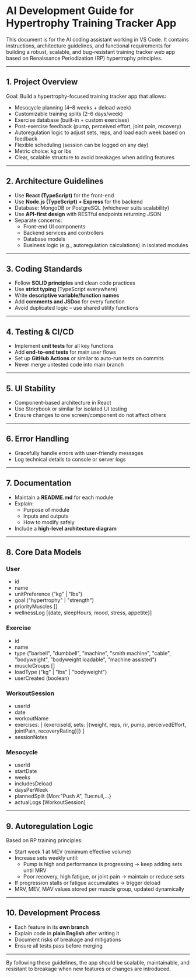 # AI Development Guide for Hypertrophy Training Tracker App

This document is for the AI coding assistant working in VS Code. It contains instructions, architecture guidelines, and functional requirements for building a robust, scalable, and bug-resistant training tracker web app based on Renaissance Periodization (RP) hypertrophy principles.

---

## 1. **Project Overview**

Goal: Build a hypertrophy-focused training tracker app that allows:
- Mesocycle planning (4–8 weeks + deload week)
- Customizable training splits (2–6 days/week)
- Exercise database (built-in + custom exercises)
- Post-exercise feedback (pump, perceived effort, joint pain, recovery)
- Autoregulation logic to adjust sets, reps, and load each week based on feedback
- Flexible scheduling (session can be logged on any day)
- Metric choice: kg or lbs
- Clear, scalable structure to avoid breakages when adding features

---

## 2. **Architecture Guidelines**

- Use **React (TypeScript)** for the front-end
- Use **Node.js (TypeScript) + Express** for the backend
- Database: MongoDB or PostgreSQL (whichever suits scalability)
- Use **API-first design** with RESTful endpoints returning JSON
- Separate concerns: 
  - Front-end UI components
  - Backend services and controllers
  - Database models
  - Business logic (e.g., autoregulation calculations) in isolated modules

---

## 3. **Coding Standards**

- Follow **SOLID principles** and clean code practices
- Use **strict typing** (TypeScript everywhere)
- Write **descriptive variable/function names**
- Add **comments and JSDoc** for every function
- Avoid duplicated logic – use shared utility functions

---

## 4. **Testing & CI/CD**

- Implement **unit tests** for all key functions
- Add **end-to-end tests** for main user flows
- Set up **GitHub Actions** or similar to auto-run tests on commits
- Never merge untested code into main branch

---

## 5. **UI Stability**

- Component-based architecture in React
- Use Storybook or similar for isolated UI testing
- Ensure changes to one screen/component do not affect others

---

## 6. **Error Handling**

- Gracefully handle errors with user-friendly messages
- Log technical details to console or server logs

---

## 7. **Documentation**

- Maintain a **README.md** for each module
- Explain:
  - Purpose of module
  - Inputs and outputs
  - How to modify safely
- Include a **high-level architecture diagram**

---

## 8. **Core Data Models**

### User
- id
- name
- unitPreference ("kg" | "lbs")
- goal ("hypertrophy" | "strength")
- priorityMuscles []
- wellnessLog [{date, sleepHours, mood, stress, appetite}]

### Exercise
- id
- name
- type ("barbell", "dumbbell", "machine", "smith machine", "cable", "bodyweight", "bodyweight loadable", "machine assisted")
- muscleGroups []
- loadType ("kg" | "lbs" | "bodyweight")
- userCreated (boolean)

### WorkoutSession
- userId
- date
- workoutName
- exercises: [ {exerciseId, sets: [{weight, reps, rir, pump, perceivedEffort, jointPain, recoveryRating}]} ]
- sessionNotes

### Mesocycle
- userId
- startDate
- weeks
- includesDeload
- daysPerWeek
- plannedSplit {Mon:"Push A", Tue:null,...}
- actualLogs [WorkoutSession]

---

## 9. **Autoregulation Logic**

Based on RP training principles:
- Start week 1 at MEV (minimum effective volume)
- Increase sets weekly until:
  - Pump is high and performance is progressing → keep adding sets until MRV
  - Poor recovery, high fatigue, or joint pain → maintain or reduce sets
- If progression stalls or fatigue accumulates → trigger deload
- MRV, MEV, MAV values stored per muscle group, updated dynamically

---

## 10. **Development Process**

- Each feature in its **own branch**
- Explain code in **plain English** after writing it
- Document risks of breakage and mitigations
- Ensure all tests pass before merging

---

By following these guidelines, the app should be scalable, maintainable, and resistant to breakage when new features or changes are introduced.
